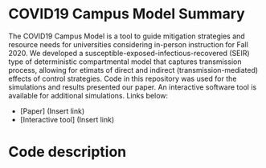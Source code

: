 # COVID19 Campus Model Summary
The COVID19 Campus Model is a tool to guide mitigation strategies and resource needs for universities considering in-person instruction for Fall 2020. We developed a susceptible-exposed-infectious-recovered (SEIR) type of deterministic compartmental model that captures transmission process, allowing for etimats of direct and indirect (transmission-mediated) effects of control strategies. Code in this repository was used for the simulations and results presented our paper. An interactive software tool is available for additional simulations. Links below:

* [Paper] (Insert link)
* [Interactive tool] (Insert link)

# Code description
